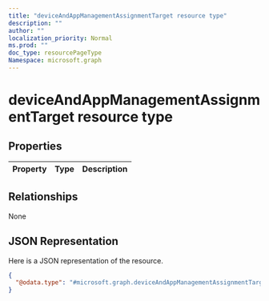 ```yaml
---
title: "deviceAndAppManagementAssignmentTarget resource type"
description: ""
author: ""
localization_priority: Normal
ms.prod: ""
doc_type: resourcePageType
Namespace: microsoft.graph
---
```



# deviceAndAppManagementAssignmentTarget resource type



## Properties
|Property|Type|Description|
|:---|:---|:---|

## Relationships
None

## JSON Representation
Here is a JSON representation of the resource.
<!-- {
  "blockType": "resource",
  "@odata.type": "microsoft.graph.deviceAndAppManagementAssignmentTarget"
}
-->
``` json
{
  "@odata.type": "#microsoft.graph.deviceAndAppManagementAssignmentTarget"
}
```

